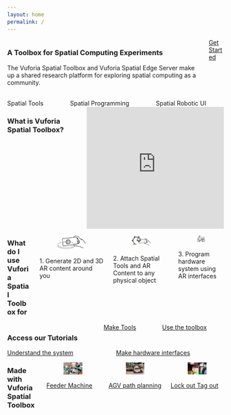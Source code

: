 ```yaml
---
layout: home
permalink: /
---
```

<!--- references for styling: https://bulma.io/documentation/ --->
<div class="columns is-vcentered  is-multiline ">
  <div class="column">
    <h3>A Toolbox for Spatial Computing Experiments</h3>
    <p>The Vuforia Spatial Toolbox and Vuforia Spatial Edge Server make up a shared research platform for exploring spatial computing as a community.</p>
  </div>
  <div class="column is-one-quarter">
    <a class="button is-success is-pulled-right" href="/docs/use">
      Get Started
    </a>
  </div>
</div>

<div class="columns is-vcentered is-centered  is-multiline ">
  <div class="column is-one-third">
    <img src="resources/distance.gif" alt=""/>
    <div class="column is-full">
        Spatial Tools
    </div>
  </div>
  <div class="column is-one-third">
    <img src="resources/vst.gif" alt=""/>
    <div class="column is-full">
        Spatial Programming
    </div>
  </div>
  <div class="column is-one-third">
    <img src="resources/mir.gif" alt=""/>
    <div class="column is-full">
        Spatial Robotic UI
    </div>
  </div>
</div>


<div class="columns is-vcentered is-centered is-0  is-multiline ">
  <div class="column is-full">
    <h3>What is Vuforia Spatial Toolbox?</h3>
  </div>
  <div class="column is-full" style="position: relative; width: 100%; height: 0; padding-bottom: 56.25%;">
              <iframe src="https://www.youtube.com/embed/JLP2t7yymnQ?rel=0" frameborder="0" allow="autoplay;" allowfullscreen class="video" style="position: absolute;top: 0; left: 0; width: 100%; height: 100%;">
              <img src = "resources/toolboxVideoPlaceholder.jpg" border = "0">
              </iframe>
       </div>
  </div>
  
  <div class="columns is-vcentered is-centered  is-multiline ">
  <div class="column is-full">
  <h3>What do I use Vuforia Spatial Toolbox for</h3>
  </div>
  <div class="column is-one-third">
  <figure class="image is-5by3">
    <img src="resources/what1.jpg" alt="Image of Reality Server"/>
    </figure>
    <div class="column is-info">
        1. Generate 2D and 3D AR content around you 
    </div>
  </div>
  <div class="column is-one-third">
  <figure class="image is-5by3">
    <img src="resources/what3.jpg" alt="Image of Reality Server"/>
    </figure>
    <div class="column">
        2. Attach Spatial Tools and AR  Content to any physical object
    </div>
  </div>
  <div class="column is-one-third">
  <figure class="image is-5by3">
    <img src="resources/what2.jpg" alt="Image of Reality Server"/>
    </figure>
    <div class="column">
        3. Program hardware system using AR interfaces
    </div>
  </div>
</div>

<div class="columns is-vcentered is-centered  is-multiline ">
 <div class="column is-full">
    <h3>Access our Tutorials</h3>
  </div>
  <div class="column is-half">
   <a class="button is-medium is-fullwidth is-info is-outlined" href="https://github.com/ptcrealitylab/vuforia-spatial-toolbox-documentation/tree/master/make%20tools">
   Make Tools</a>
  </div>
  <div class="column is-half">
   <a class="button is-medium is-fullwidth is-info is-outlined" href="https://github.com/ptcrealitylab/vuforia-spatial-toolbox-documentation/tree/master/use">
   Use the toolbox</a>
  </div>
  </div><div class="columns is-vcentered is-centered">
  <div class="column is-half">
   <a class="button is-medium is-fullwidth is-info is-outlined" href="https://github.com/ptcrealitylab/vuforia-spatial-toolbox-documentation/tree/master/understandSystem">
   Understand the system</a>
  </div>
  <div class="column is-half">
    <a class="button is-medium is-fullwidth is-info is-outlined" href="https://github.com/ptcrealitylab/vuforia-spatial-toolbox-documentation/tree/master/interfaceWithHardware">
    Make hardware interfaces</a>
  </div>
</div>


<div class="columns is-vcentered is-centered  is-multiline">
 <div class="column is-full">
    <h3>Made with Vuforia Spatial Toolbox</h3>
  </div>
  <div class="column is-one-third">
  <div class="card">
    <div class="card-image">
        <figure class="image is-5by3">
            <img src="resources/feeder.jpg" alt="Placeholder image">
        </figure>
    </div>
    <div class="card-content">
           <a href="https://www.ptc.com/en/about/reality-lab/portfolio/research/editing-reality">Feeder Machine</a>
    </div>
</div>
  </div>
  <div class="column is-one-third">
<div class="card">
    <div class="card-image">
        <figure class="image is-5by3">
            <img src="resources/frida.jpg" alt="Placeholder image">
        </figure>
    </div>
    <div class="card-content">
        <div class="content">
            <a href="https://www.ptc.com/en/about/reality-lab/portfolio/research/kinetic-ar">AGV path planning</a>
        </div>
    </div>
</div>
  </div>
    <div class="column is-one-third">
  <div class="card">
      <div class="card-image">
          <figure class="image is-5by3">
              <img src="resources/loto.jpg" alt="Placeholder image">
          </figure>
      </div>
      <div class="card-content">
          <div class="content">
            <a href="https://www.ptc.com/en/about/reality-lab/portfolio/experiment/editing-ar-in-space">Lock out Tag out</a>
          </div>
      </div>
  </div>
  </div>
  </div>